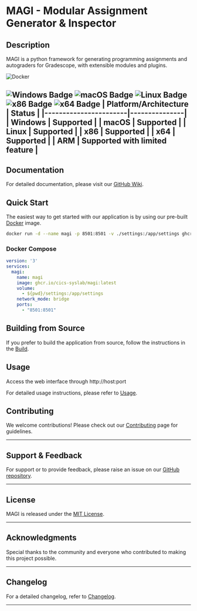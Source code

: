 # MAGI - Modular Assignment Generator & Inspector

## Description

MAGI is a python framework for generating programming assignments and autograders for Gradescope, with extensible modules and plugins.

![Docker](https://img.shields.io/badge/docker-%230db7ed.svg?style=for-the-badge&logo=docker&logoColor=white)

![Windows Badge](https://img.shields.io/badge/Windows-Supported-green)
![macOS Badge](https://img.shields.io/badge/macOS-Supported-green)
![Linux Badge](https://img.shields.io/badge/Linux-Supported-green)
![x86 Badge](https://img.shields.io/badge/x86-Supported-green)
![x64 Badge](https://img.shields.io/badge/x64-Supported-green)
| Platform/Architecture | Status        |
|-----------------------|---------------|
| Windows               | Supported     |
| macOS                 | Supported     |
| Linux                 | Supported     |
| x86                   | Supported     |
| x64                   | Supported     |
| ARM                   | Supported with limited feature |
---
## Documentation

For detailed documentation, please visit our [GitHub Wiki](https://github.com/cics-syslab/MAGI/wiki).

## Quick Start

The easiest way to get started with our application is by using our pre-built [Docker](https://www.docker.com/) image.

```bash
docker run -d --name magi -p 8501:8501 -v ./settings:/app/settings ghcr.io/cics-syslab/magi:latest
```

### Docker Compose
```yaml
version: '3'
services:
  magi:
    name: magi
    image: ghcr.io/cics-syslab/magi:latest
    volume:
      - ${pwd}/settings:/app/settings
    network_mode: bridge
    ports:
      - "8501:8501"
```

## Building from Source

If you prefer to build the application from source, follow the instructions in the [Build](https://github.com/cics-syslab/MAGI/wiki/Build).

## Usage

Access the web interface through http://host:port

For detailed usage instructions, please refer to [Usage](https://github.com/cics-syslab/MAGI/wiki/Usage).

## Contributing

We welcome contributions! Please check out our [Contributing](https://github.com/cics-syslab/MAGI/wiki/Contributing) page for guidelines. 

---

## Support & Feedback

For support or to provide feedback, please raise an issue on our [GitHub repository](https://github.com/cics-syslab/MAGI/issues).

---

## License

MAGI is released under the [MIT License](LICENSE).

---

## Acknowledgments

Special thanks to the community and everyone who contributed to making this project possible.

---

## Changelog


For a detailed changelog, refer to [Changelog](https://github.com/cics-syslab/MAGI/wiki/Changelog).

---

<!-- TODO: Code of Conduct -->
<!-- TODO: Creative Commons license -->
